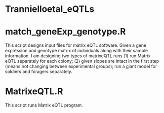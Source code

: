 # Trannielloetal_eQTLs

# match_geneExp_genotype.R

This script designs input files for matrix eQTL software.
Given a gene expression and genotype matrix of individuals along with their sample information.
I am designing two types of matrixeQTL runs (1) run Matrix eQTL separately for each colony; 
(2) given slopes are intact in the first step (means not changing between experimental groups); run 
a giant model for soldiers and foragers separately.

# MatrixeQTL.R 

This script runs Matrix eQTL program.
